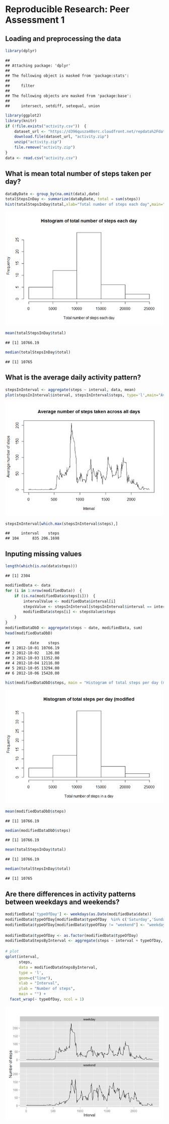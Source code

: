 # Reproducible Research: Peer Assessment 1


## Loading and preprocessing the data

```r
library(dplyr)
```

```
## 
## Attaching package: 'dplyr'
## 
## The following object is masked from 'package:stats':
## 
##     filter
## 
## The following objects are masked from 'package:base':
## 
##     intersect, setdiff, setequal, union
```

```r
library(ggplot2)
library(knitr)
if (!file.exists("activity.csv"))  {
    dataset_url <- "https://d396qusza40orc.cloudfront.net/repdata%2Fdata%2Factivity.zip"
    download.file(dataset_url, "activity.zip")
    unzip("activity.zip")
    file.remove("activity.zip")
}
data <- read.csv("activity.csv")
```


## What is mean total number of steps taken per day?

```r
dataByDate <- group_by(na.omit(data),date)
totalStepsInDay <- summarize(dataByDate, total = sum(steps))
hist(totalStepsInDay$total,xlab="Total number of steps each day",main="Histogram of total number of steps each day")
```

![](PA1_template_files/figure-html/unnamed-chunk-2-1.png) 

```r
mean(totalStepsInDay$total)
```

```
## [1] 10766.19
```

```r
median(totalStepsInDay$total)
```

```
## [1] 10765
```


## What is the average daily activity pattern?

```r
stepsInInterval <- aggregate(steps ~ interval, data, mean)
plot(stepsInInterval$interval, stepsInInterval$steps, type='l',main="Average number of steps taken across all days",xlab="Interval",ylab="Average number of steps")
```

![](PA1_template_files/figure-html/unnamed-chunk-3-1.png) 

```r
stepsInInterval[which.max(stepsInInterval$steps),]
```

```
##     interval    steps
## 104      835 206.1698
```

## Inputing missing values

```r
length(which(is.na(data$steps)))
```

```
## [1] 2304
```

```r
modifiedData <- data
for (i in 1:nrow(modifiedData))  {
    if (is.na(modifiedData$steps[i]))  {
        intervalValue <- modifiedData$interval[i]
        stepsValue <- stepsInInterval[stepsInInterval$interval == intervalValue,]
        modifiedData$steps[i] <- stepsValue$steps
    }
}
modifiedDataDbD <- aggregate(steps ~ date, modifiedData, sum)
head(modifiedDataDbD)
```

```
##         date    steps
## 1 2012-10-01 10766.19
## 2 2012-10-02   126.00
## 3 2012-10-03 11352.00
## 4 2012-10-04 12116.00
## 5 2012-10-05 13294.00
## 6 2012-10-06 15420.00
```

```r
hist(modifiedDataDbD$steps, main = "Histogram of total steps per day (modified", xlab = "Total number of steps in a day")
```

![](PA1_template_files/figure-html/unnamed-chunk-4-1.png) 

```r
mean(modifiedDataDbD$steps)
```

```
## [1] 10766.19
```

```r
median(modifiedDataDbD$steps)
```

```
## [1] 10766.19
```

```r
mean(totalStepsInDay$total)
```

```
## [1] 10766.19
```

```r
median(totalStepsInDay$total)
```

```
## [1] 10765
```


## Are there differences in activity patterns between weekdays and weekends?

```r
modifiedData['typeOfDay'] <- weekdays(as.Date(modifiedData$date))
modifiedData$typeOfDay[modifiedData$typeOfDay  %in% c('Saturday','Sunday') ] <- "weekend"
modifiedData$typeOfDay[modifiedData$typeOfDay != "weekend"] <- "weekday"

modifiedData$typeOfDay <- as.factor(modifiedData$typeOfDay)
modifiedDataStepsByInterval <- aggregate(steps ~ interval + typeOfDay, modifiedData, mean)

# plot
qplot(interval, 
      steps, 
      data = modifiedDataStepsByInterval, 
      type = 'l', 
      geom=c("line"),
      xlab = "Interval", 
      ylab = "Number of steps", 
      main = "") +
  facet_wrap(~ typeOfDay, ncol = 1)
```

![](PA1_template_files/figure-html/unnamed-chunk-5-1.png) 
